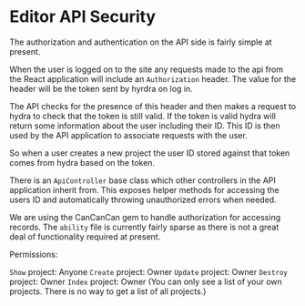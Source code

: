 # Editor API Security

The authorization and authentication on the API side is fairly simple at present.

When the user is logged on to the site any requests made to the api from the React application will include an `Authorization` header.
The value for the header will be the token sent by hyrdra on log in.

The API checks for the presence of this header and then makes a request to hydra to check that the token is still valid.
If the token is valid hydra will return some information about the user including their ID. This ID is then used by the API application to associate requests with the user.

So when a user creates a new project the user ID stored against that token comes from hydra based on the token.

There is an `ApiController` base class which other controllers in the API application inherit from. This exposes helper methods for accessing the users ID and automatically throwing unauthorized errors when needed.

We are using the CanCanCan gem to handle authorization for accessing records. The `ability` file is currently fairly sparse as there is not a great deal of functionality required at present.

Permissions:

`Show` project:     Anyone
`Create` project:   Owner
`Update` project:   Owner
`Destroy` project:  Owner
`Index` project:    Owner (You can only see a list of your own projects. There is no way to get a list of all projects.)
